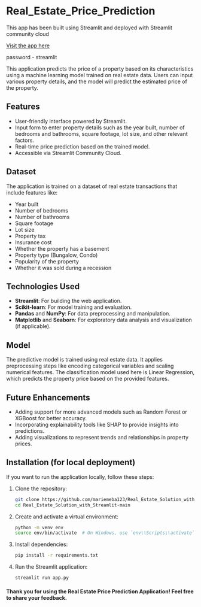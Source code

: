 # Real_Estate_Price_Prediction
This app has been built using Streamlit and deployed with Streamlit community cloud

[Visit the app here](https://realestatesolutionwithapp-main-xpeymy7qyvfbak3qdsnnjx.streamlit.app/)

password - streamlit

This application predicts the price of a property based on its characteristics using a machine learning model trained on real estate data. Users can input various property details, and the model will predict the estimated price of the property.

## Features
- User-friendly interface powered by Streamlit.
- Input form to enter property details such as the year built, number of bedrooms and bathrooms, square footage, lot size, and other relevant factors.
- Real-time price prediction based on the trained model.
- Accessible via Streamlit Community Cloud.

## Dataset
The application is trained on a dataset of real estate transactions that include features like:
- Year built
- Number of bedrooms
- Number of bathrooms
- Square footage
- Lot size
- Property tax
- Insurance cost
- Whether the property has a basement
- Property type (Bungalow, Condo)
- Popularity of the property
- Whether it was sold during a recession

## Technologies Used
- **Streamlit**: For building the web application.
- **Scikit-learn**: For model training and evaluation.
- **Pandas** and **NumPy**: For data preprocessing and manipulation.
- **Matplotlib** and **Seaborn**: For exploratory data analysis and visualization (if applicable).

## Model
The predictive model is trained using real estate data. It applies preprocessing steps like encoding categorical variables and scaling numerical features. The classification model used here is Linear Regression, which predicts the property price based on the provided features.

## Future Enhancements
* Adding support for more advanced models such as Random Forest or XGBoost for better accuracy.
* Incorporating explainability tools like SHAP to provide insights into predictions.
* Adding visualizations to represent trends and relationships in property prices.

## Installation (for local deployment)
If you want to run the application locally, follow these steps:

1. Clone the repository:
   ```bash
   git clone https://github.com/mariemeba123/Real_Estate_Solution_with_Streamlit-main.git
   cd Real_Estate_Solution_with_Streamlit-main

2. Create and activate a virtual environment:
   ```bash
   python -m venv env
   source env/bin/activate  # On Windows, use `env\\Scripts\\activate`

3. Install dependencies:
   ```bash
   pip install -r requirements.txt

4. Run the Streamlit application:
   ```bash
   streamlit run app.py

#### Thank you for using the Real Estate Price Prediction Application! Feel free to share your feedback.
